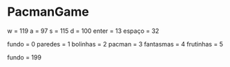 # PacmanGame

w = 119
a = 97
s = 115
d = 100
enter = 13
espaço = 32

fundo = 0
paredes = 1
bolinhas = 2
pacman = 3
fantasmas = 4
frutinhas = 5

fundo = 199